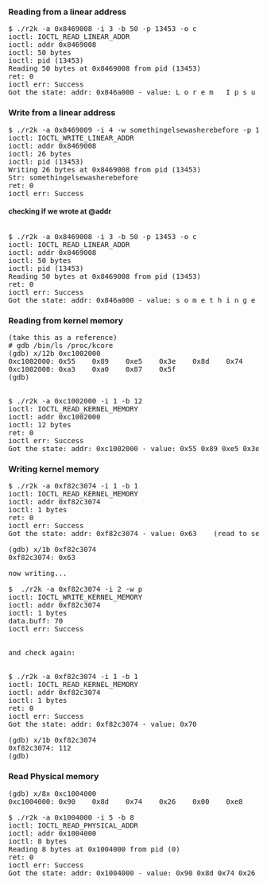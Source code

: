 ### Reading from a linear address

<pre>
$ ./r2k -a 0x8469008 -i 3 -b 50 -p 13453 -o c
ioctl: IOCTL_READ_LINEAR_ADDR
ioctl: addr 0x8469008
ioctl: 50 bytes
ioctl: pid (13453)
Reading 50 bytes at 0x8469008 from pid (13453)
ret: 0
ioctl err: Success
Got the state: addr: 0x846a000 - value: L o r e m   I p s u m   e s   s i m p l e m e n t e   e l   t e x t o   d e   r e l l e n o   d e
</pre>
   
### Write from a linear address

<pre>
$ ./r2k -a 0x8469009 -i 4 -w somethingelsewasherebefore -p 13453 -o c
ioctl: IOCTL_WRITE_LINEAR_ADDR
ioctl: addr 0x8469008
ioctl: 26 bytes
ioctl: pid (13453)
Writing 26 bytes at 0x8469008 from pid (13453)
Str: somethingelsewasherebefore
ret: 0
ioctl err: Success
</pre>

#### checking if we wrote at @addr
<pre>

$ ./r2k -a 0x8469008 -i 3 -b 50 -p 13453 -o c
ioctl: IOCTL_READ_LINEAR_ADDR
ioctl: addr 0x8469008
ioctl: 50 bytes
ioctl: pid (13453)
Reading 50 bytes at 0x8469008 from pid (13453)
ret: 0
ioctl err: Success
Got the state: addr: 0x846a000 - value: s o m e t h i n g e l s e w a s h e r e b e f o r e   e l   t e x t o   d e   r e l l e n o   d e
</pre>


### Reading from kernel memory

<pre>
(take this as a reference)
# gdb /bin/ls /proc/kcore
(gdb) x/12b 0xc1002000
0xc1002000:	0x55	0x89	0xe5	0x3e	0x8d	0x74	0x26	0x00
0xc1002008:	0xa3	0xa0	0x87	0x5f
(gdb)


$ ./r2k -a 0xc1002000 -i 1 -b 12
ioctl: IOCTL_READ_KERNEL_MEMORY
ioctl: addr 0xc1002000
ioctl: 12 bytes
ret: 0
ioctl err: Success
Got the state: addr: 0xc1002000 - value: 0x55 0x89 0xe5 0x3e 0x8d 0x74 0x26 0x00 0xa3 0xa0 0x87 0x5f 
</pre>

### Writing kernel memory

<pre>
$ ./r2k -a 0xf82c3074 -i 1 -b 1
ioctl: IOCTL_READ_KERNEL_MEMORY
ioctl: addr 0xf82c3074
ioctl: 1 bytes
ret: 0
ioctl err: Success
Got the state: addr: 0xf82c3074 - value: 0x63    (read to see whch value was)

(gdb) x/1b 0xf82c3074
0xf82c3074:	0x63

now writing...

$  ./r2k -a 0xf82c3074 -i 2 -w p
ioctl: IOCTL_WRITE_KERNEL_MEMORY
ioctl: addr 0xf82c3074
ioctl: 1 bytes
data.buff: 70
ioctl err: Success


and check again:


$ ./r2k -a 0xf82c3074 -i 1 -b 1
ioctl: IOCTL_READ_KERNEL_MEMORY
ioctl: addr 0xf82c3074
ioctl: 1 bytes
ret: 0
ioctl err: Success
Got the state: addr: 0xf82c3074 - value: 0x70

(gdb) x/1b 0xf82c3074
0xf82c3074:	112
(gdb)
</pre>


### Read Physical memory

<pre>
(gdb) x/8x 0xc1004000
0xc1004000:	0x90	0x8d	0x74	0x26	0x00	0xe8	0xd6	0x62

$ ./r2k -a 0x1004000 -i 5 -b 8
ioctl: IOCTL_READ_PHYSICAL_ADDR
ioctl: addr 0x1004000
ioctl: 8 bytes
Reading 8 bytes at 0x1004000 from pid (0)
ret: 0
ioctl err: Success
Got the state: addr: 0x1004000 - value: 0x90 0x8d 0x74 0x26 0x00 0xe8 0xd6 0x62
</pre>
